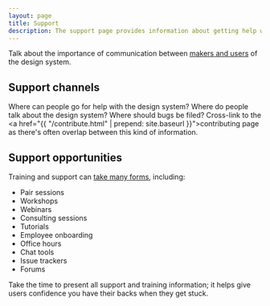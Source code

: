 ```yaml
---
layout: page
title: Support
description: The support page provides information about getting help with using the design system
---
```


Talk about the importance of communication between [makers and users](http://atomicdesign.bradfrost.com/chapter-5/#design-system-makers-and-users) of the design system.

## Support channels
Where can people go for help with the design system? Where do people talk about the design system? Where should bugs be filed? Cross-link to the <a href="{{ "/contribute.html" | prepend: site.baseurl }}">contributing page</a> as there's often overlap between this kind of information.

## Support opportunities
Training and support can [take many forms](http://atomicdesign.bradfrost.com/chapter-5/#training-and-support), including:

-   Pair sessions
-   Workshops
-   Webinars
-   Consulting sessions
-   Tutorials
-   Employee onboarding
-   Office hours
-   Chat tools
-   Issue trackers
-   Forums

Take the time to present all support and training information; it helps give users confidence you have their backs when they get stuck.
